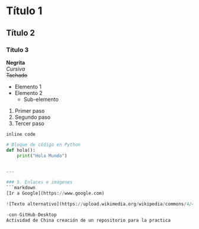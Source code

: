 # Título 1
## Título 2
### Título 3

**Negrita**  
*Cursiva*  
~~Tachado~~  

- Elemento 1
- Elemento 2
  - Sub-elemento

1. Primer paso
2. Segundo paso
3. Tercer paso

`inline code`

```python
# Bloque de código en Python
def hola():
    print("Hola Mundo")


---

### 5. Enlaces e imágenes
```markdown
[Ir a Google](https://www.google.com)

![Texto alternativo](https://upload.wikimedia.org/wikipedia/commons/4/48/Markdown-mark.svg)

-con-GitHub-Desktop
Actividad de China creación de un repositorio para la practica 
